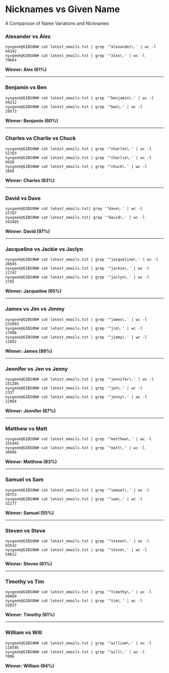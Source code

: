 # Nicknames vs Given Name
A Comparison of Name Variations and Nicknames


### Alexander vs Alex

```
nyxgeek@GIBSON# cat latest_emails.txt | grep '^alexander\.' | wc -l
44342
nyxgeek@GIBSON# cat latest_emails.txt | grep '^alex\.' | wc -l
70664
```
**Winner: Alex (61%)**

---

### Benjamin vs Ben

```
nyxgeek@GIBSON# cat latest_emails.txt | grep '^benjamin\.' | wc -l
44212
nyxgeek@GIBSON# cat latest_emails.txt | grep '^ben\.' | wc -l
29573
```
**Winner: Benjamin (60%)** 

---

### Charles vs Charlie vs Chuck

```
nyxgeek@GIBSON# cat latest_emails.txt | grep '^charles\.' | wc -l
52783
nyxgeek@GIBSON# cat latest_emails.txt | grep '^charlie\.' | wc -l
9430
nyxgeek@GIBSON# cat latest_emails.txt | grep '^chuck\.' | wc -l
1668
```
**Winner: Charles (83%)**

---

### David vs Dave

```
nyxgeek@GIBSON# cat latest_emails.txt| grep '^dave\.' | wc -l
15787
nyxgeek@GIBSON# cat latest_emails.txt| grep '^david\.' | wc -l
343485
```
**Winner: David (97%)**

---

### Jacqueline vs Jackie vs Jaclyn
```
nyxgeek@GIBSON# cat latest_emails.txt | grep '^jacqueline\.' | wc -l
26945
nyxgeek@GIBSON# cat latest_emails.txt | grep '^jackie\.' | wc -l
11747
nyxgeek@GIBSON# cat latest_emails.txt | grep '^jaclyn\.' | wc -l
2785
```
**Winner: Jacqueline (65%)**

---

### James vs Jim vs Jimmy
```
nyxgeek@GIBSON# cat latest_emails.txt | grep '^james\.' | wc -l
231093
nyxgeek@GIBSON# cat latest_emails.txt | grep '^jim\.' | wc -l
17408
nyxgeek@GIBSON# cat latest_emails.txt | grep '^jimmy\.' | wc -l
11882
```
**Winner: James (89%)**

---

### Jennifer vs Jen vs Jenny
```
nyxgeek@GIBSON# cat latest_emails.txt | grep '^jennifer\.' | wc -l
151205
nyxgeek@GIBSON# cat latest_emails.txt | grep '^jen\.' | wc -l
1337
nyxgeek@GIBSON# cat latest_emails.txt | grep '^jenny\.' | wc -l
22084
```
**Winner: Jennifer (87%)**

---

### Matthew vs Matt
```
nyxgeek@GIBSON# cat latest_emails.txt | grep '^matthew\.' | wc -l
155445
nyxgeek@GIBSON# cat latest_emails.txt | grep '^matt\.' | wc -l
30996
```
**Winner: Matthew (83%)**

---

### Samuel vs Sam
```
nyxgeek@GIBSON# cat latest_emails.txt | grep '^samuel\.' | wc -l
39753
nyxgeek@GIBSON# cat latest_emails.txt | grep '^sam\.' | wc -l
32277
```
**Winner: Samuel (55%)**

---

### Steven vs Steve
```
nyxgeek@GIBSON# cat latest_emails.txt | grep '^steven\.' | wc -l
83542
nyxgeek@GIBSON# cat latest_emails.txt | grep '^steve\.' | wc -l
54012
```
**Winner: Steven (61%)**

---

### Timothy vs Tim
```
nyxgeek@GIBSON# cat latest_emails.txt | grep '^timothy\.' | wc -l
49909
nyxgeek@GIBSON# cat latest_emails.txt | grep '^tim\.' | wc -l
32037
```
**Winner: Timothy (61%)**

---

### William vs Will
```
nyxgeek@GIBSON# cat latest_emails.txt | grep '^william\.' | wc -l
118595
nyxgeek@GIBSON# cat latest_emails.txt | grep '^will\.' | wc -l
7096
```
**Winner: William (94%)**
